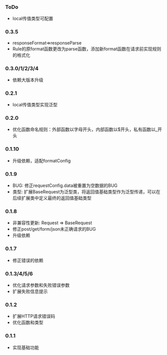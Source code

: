 ### ToDo
- local传值类型可配置

### 0.3.5
- responseFormat=>responseParse
- Rule的原format函数更改为parse函数，添加新format函数在请求前实现规则的格式化

### 0.3.0/1/2/3/4
- 依赖大版本升级

### 0.2.1
- local传值类型实现泛型

### 0.2.0
- 优化函数命名规则：外部函数以字母开头，内部函数以$开头，私有函数以_开头

### 0.1.10
- 升级依赖，适配formatConfig

### 0.1.9
- BUG: 修正requestConfig.data被重置为空数据的BUG
- 类型: 扩展BaseRequest为泛型类，将返回值基础类型作为泛型传递，可以在后续扩展类中定义最终的返回值基础类型

### 0.1.8
- 非兼容性更新: Request => BaseRequest
- 修正post/get/form/json未正确请求的BUG
- 升级依赖

### 0.1.7
- 修正错误的依赖

### 0.1.3/4/5/6
- 优化请求参数和失败错误参数
- 扩展失败信息提示

### 0.1.2
- 扩展HTTP请求错误码
- 优化函数和类型

### 0.1.1
- 实现基础功能
